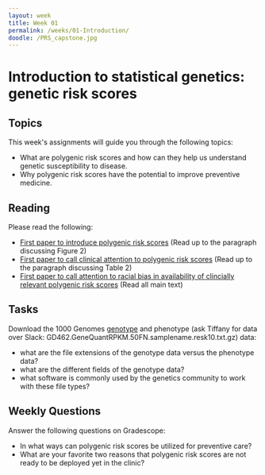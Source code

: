```yaml
---
layout: week
title: Week 01
permalink: /weeks/01-Introduction/
doodle: /PRS_capstone.jpg
---
```


# Introduction to statistical genetics: genetic risk scores

## Topics

This week's assignments will guide you through the following topics:
* What are polygenic risk scores and how can they help us understand genetic susceptibility to disease.
* Why polygenic risk scores have the potential to improve preventive medicine.

## Reading

Please read the following:
* [First paper to introduce polygenic risk scores](https://www.ncbi.nlm.nih.gov/pmc/articles/PMC3912837/)
  (Read up to the paragraph discussing Figure 2)
* [First paper to call clinical attention to polygenic risk scores](https://www.ncbi.nlm.nih.gov/pmc/articles/PMC6128408/)
  (Read up to the paragraph discussing Table 2)
* [First paper to call attention to racial bias in availability of clincially relevant polygenic risk scores](https://www.ncbi.nlm.nih.gov/pmc/articles/PMC6563838/)
  (Read all main text)

## Tasks

Download the 1000 Genomes [genotype](https://data.broadinstitute.org/alkesgroup/FUSION/LDREF.tar.bz2) and phenotype (ask Tiffany for data over Slack: GD462.GeneQuantRPKM.50FN.samplename.resk10.txt.gz) data:
* what are the file extensions of the genotype data versus the phenotype data?
* what are the different fields of the genotype data?
* what software is commonly used by the genetics community to work with these file types?

## Weekly Questions

Answer the following questions on Gradescope:

* In what ways can polygenic risk scores be utilized for preventive care? 
* What are your favorite two reasons that polygenic risk scores are not ready to be deployed yet in the clinic?



